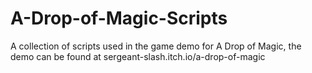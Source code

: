 # A-Drop-of-Magic-Scripts
A collection of scripts used in the game demo for A Drop of Magic, the demo can be found at sergeant-slash.itch.io/a-drop-of-magic
